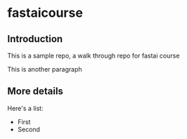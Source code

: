# fastaicourse
## Introduction
This is a sample repo, a walk through repo for fastai course

This is another paragraph

## More details

Here's a list:

- First
- Second
